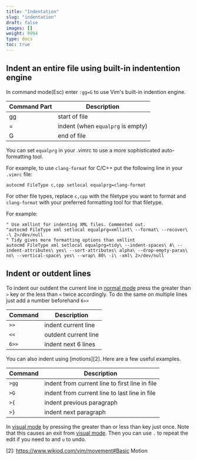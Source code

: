 ```yaml
---
title: "Indentation"
slug: "indentation"
draft: false
images: []
weight: 9994
type: docs
toc: true
---
```


## Indent an entire file using built-in indentention engine
In command mode(Esc) enter `:gg=G` to use Vim's built-in indention engine.

| Command Part| Description |
| ------ | ------ |
| gg | start of file |
| = | indent (when `equalprg` is empty) |
| G | end of file |

You can set `equalprg` in your .vimrc to use a more sophisticated auto-formatting tool.

For example, to use `clang-format` for C/C++ put the following line in your `.vimrc` file:

    autocmd FileType c,cpp setlocal equalprg=clang-format

For other file types, replace `c,cpp` with the filetype you want to format and `clang-format` with your preferred formatting tool for that filetype.

For example:

    " Use xmllint for indenting XML files. Commented out.
    "autocmd FileType xml setlocal equalprg=xmllint\ --format\ --recover\ -\ 2>/dev/null
    " Tidy gives more formatting options than xmllint
    autocmd FileType xml setlocal equalprg=tidy\ --indent-spaces\ 4\ --indent-attributes\ yes\ --sort-attributes\ alpha\ --drop-empty-paras\ no\ --vertical-space\ yes\ --wrap\ 80\ -i\ -xml\ 2>/dev/null



## Indent or outdent lines
To indent our outdent the current line in [normal mode][1] press the greater than `>` key or the less than `<` twice accordingly.
To do the same on multiple lines just add a number beforehand `6>>`

| Command | Description |
| ------ | ------ |
| `>>` | indent current line |
| `<<`   | outdent current line |
| `6>>`   | indent next 6 lines |

You can also indent using [motions][2]. Here are a few useful examples.

| Command | Description |
| ------ | ------ |
| `>gg` | indent from current line to first line in file|
| `>G`   | indent from current line to last line in file|    
| `>{`   | indent previous paragraph|    
| `>}`   | indent next paragraph|    

In [visual mode][1] by pressing the greater than or less than key just once. Note that this causes an exit from [visual mode][1]. Then you can use `.` to repeat the edit if you need to and `u` to undo.


  [1]: https://www.wikiod.com/vim/modes---insert-normal-visual-ex
  [2]: https://www.wikiod.com/vim/movement#Basic Motion

